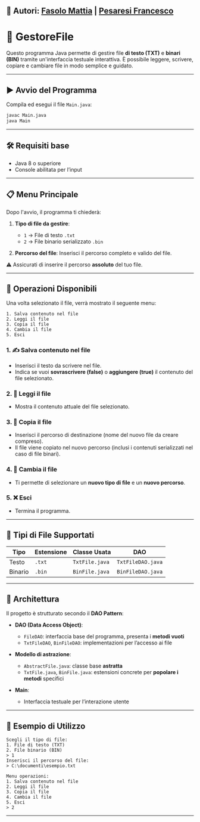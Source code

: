 ## 👤 Autori: [Fasolo Mattia](https://github.com/FasoloMattia) | [Pesaresi Francesco](https://github.com/PesinoFrancesco)

# 📂 GestoreFile

Questo programma Java permette di gestire file **di testo (TXT)** e **binari (BIN)** tramite un'interfaccia testuale interattiva. È possibile leggere, scrivere, copiare e cambiare file in modo semplice e guidato.

---

## ▶️ Avvio del Programma

Compila ed esegui il file `Main.java`:

```bash
javac Main.java
java Main
```

---

## 🛠️ Requisiti base

* Java 8 o superiore
* Console abilitata per l’input

---

## 📋 Menu Principale

Dopo l'avvio, il programma ti chiederà:

1. **Tipo di file da gestire**:

   * `1` → File di testo `.txt`
   * `2` → File binario serializzato `.bin`

2. **Percorso del file**:
   Inserisci il percorso completo e valido del file.

⚠️ Assicurati di inserire il percorso **assoluto** del tuo file.

---

## 🔧 Operazioni Disponibili

Una volta selezionato il file, verrà mostrato il seguente menu:

```
1. Salva contenuto nel file
2. Leggi il file
3. Copia il file
4. Cambia il file
5. Esci
```

### 1. ✍️ Salva contenuto nel file

* Inserisci il testo da scrivere nel file.
* Indica se vuoi **sovrascrivere (false)** o **aggiungere (true)** il contenuto del file selezionato.

### 2. 📖 Leggi il file

* Mostra il contenuto attuale del file selezionato.

### 3. 📁 Copia il file

* Inserisci il percorso di destinazione (nome del nuovo file da creare compreso).
* Il file viene copiato nel nuovo percorso (inclusi i contenuti serializzati nel caso di file binari).

### 4. 🔄 Cambia il file

* Ti permette di selezionare un **nuovo tipo di file** e un **nuovo percorso**.

### 5. ❌ Esci

* Termina il programma.

---

## 📂 Tipi di File Supportati

| Tipo    | Estensione | Classe Usata | DAO          |
| ------- | ---------- | ------------ | ------------ |
| Testo   | `.txt`     | `TxtFile.java`    | `TxtFileDAO.java` |
| Binario | `.bin`     | `BinFile.java`    | `BinFileDAO.java` |

---

## 🧱 Architettura

Il progetto è strutturato secondo il **DAO Pattern**:

* **DAO (Data Access Object)**:

  * `FileDAO`: interfaccia base del programma, presenta i **metodi vuoti**
  * `TxtFileDAO`, `BinFileDAO`: implementazioni per l’accesso ai file
* **Modello di astrazione**:

  * `AbstractFile.java`: classe base **astratta**
  * `TxtFile.java`, `BinFile.java`: estensioni concrete per **popolare i metodi** specifici 
* **Main**:

  * Interfaccia testuale per l’interazione utente

---

## 🧪 Esempio di Utilizzo

```
Scegli il tipo di file:
1. File di testo (TXT)
2. File binario (BIN)
> 1
Inserisci il percorso del file:
> C:\documenti\esempio.txt
```

```
Menu operazioni:
1. Salva contenuto nel file
2. Leggi il file
3. Copia il file
4. Cambia il file
5. Esci
> 2
```

---
